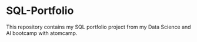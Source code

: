 # SQL-Portfolio
This repository contains my SQL portfolio project from my Data Science and AI bootcamp with atomcamp.
